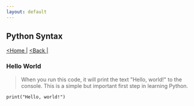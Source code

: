 ```yaml
---
layout: default
---
```

<head>
    <link rel="stylesheet" type="text/css" href="../../../../../style.css" />
</head>

## Python Syntax
[<Home |](../../../../index.md) [<Back |](../python.md)


### Hello World
> When you run this code, it will print the text "Hello, world!" to the console. This is a simple but important first step in learning Python.
```
print("Hello, world!")
```
